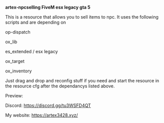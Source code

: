 **artex-npcselling FiveM esx legacy gta 5**

This is a resource that allows you to sell items to npc. It uses the following scripts and are depending on

op-dispatch

ox_lib

es_extended / esx legacy

ox_target

ox_inventory

Just drag and drop and reconfig stuff if you need and start the resource in the resource cfg after the dependancys listed above.

Preview: 

Discord: https://discord.gg/tu3WSFD4QT

My website: https://artex3428.xyz/
